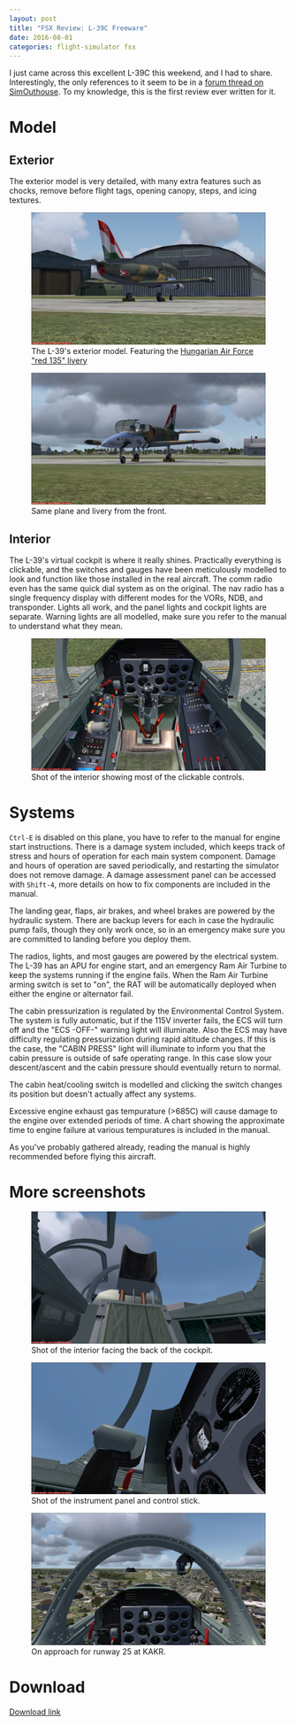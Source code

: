 ```yaml
---
layout: post
title: "FSX Review: L-39C Freeware"
date: 2016-08-01
categories: flight-simulator fsx
---
```


I just came across this excellent L-39C this weekend, and I had to share. Interestingly, the only references to it seem to be in a [forum thread on SimOuthouse](http://www.sim-outhouse.com/sohforums/showthread.php?92435-DoughBree-L-39C-%28FSX%29). To my knowledge, this is the first review ever written for it.

# Model

## Exterior

The exterior model is very detailed, with many extra features such as chocks, remove before flight tags, opening canopy, steps, and icing textures.

<figure>
<img src="/assets/l39-exterior.png" alt="Picture of the l-39's exterior">
<figcaption>The L-39's exterior model. Featuring the <a href="http://www.sim-outhouse.com/sohforums/showthread.php?94934-L39C-Albatros-Capali-zip">Hungarian Air Force "red 135" livery</a></figcaption>
</figure>


<figure>
<img src="/assets/l39-exterior-front.png" alt="Picture of the l-39's exterior">
<figcaption>Same plane and livery from the front.</figcaption>
</figure>


## Interior

The L-39's virtual cockpit is where it really shines. Practically everything is clickable, and the switches and gauges have been meticulously modelled to look and function like those installed in the real aircraft. The comm radio even has the same quick dial system as on the original. The nav radio has a single frequency display with different modes for the VORs, NDB, and transponder. Lights all work, and the panel lights and cockpit lights are separate. Warning lights are all modelled, make sure you refer to the manual to understand what they mean.

<figure>
<img src="/assets/l39-interior.png" alt="Picture of the l-39's interior">
<figcaption>Shot of the interior showing most of the clickable controls.</figcaption>
</figure>


# Systems

`Ctrl-E` is disabled on this plane, you have to refer to the manual for engine start instructions. There is a damage system included, which keeps track of stress and hours of operation for each main system component. Damage and hours of operation are saved periodically, and restarting the simulator does not remove damage. A damage assessment panel can be accessed with `Shift-4`, more details on how to fix components are included in the manual.

The landing gear, flaps, air brakes, and wheel brakes are powered by the hydraulic system. There are backup levers for each in case the hydraulic pump fails, though they only work once, so in an emergency make sure you are committed to landing before you deploy them.

The radios, lights, and most gauges are powered by the electrical system. The L-39 has an APU for engine start, and an emergency Ram Air Turbine to keep the systems running if the engine fails. When the Ram Air Turbine arming switch is set to "on", the RAT will be automatically deployed when either the engine or alternator fail.

The cabin pressurization is regulated by the Environmental Control System. The system is fully automatic, but if the 115V inverter fails, the ECS will turn off and the "ECS -OFF-" warning light will illuminate. Also the ECS may have difficulty regulating pressurization during rapid altitude changes. If this is the case, the "CABIN PRESS" light will illuminate to inform you that the cabin pressure is outside of safe operating range. In this case slow your descent/ascent and the cabin pressure should eventually return to normal.

The cabin heat/cooling switch is modelled and clicking the switch changes its position but doesn't actually affect any systems.

Excessive engine exhaust gas tempurature (>685C) will cause damage to the engine over extended periods of time. A chart showing the approximate time to engine failure at various tempuratures is included in the manual.

As you've probably gathered already, reading the manual is highly recommended before flying this aircraft.


# More screenshots


<figure>
<img src="/assets/l39-interior-seat.png" alt="Picture of the l-39's interior">
<figcaption>Shot of the interior facing the back of the cockpit.</figcaption>
</figure>

<figure>
<img src="/assets/l39-interior-panel.png" alt="Picture of the l-39's interior">
<figcaption>Shot of the instrument panel and control stick.</figcaption>
</figure>

<figure>
<img src="/assets/l39-interior-approach.png" alt="Picture of the l-39's interior">
<figcaption>On approach for runway 25 at KAKR.</figcaption>
</figure>

# Download

[Download link](https://drive.google.com/file/d/0B6K_xiE2GqmMNElNWHpEOTE1UE0/view?usp=sharing)

